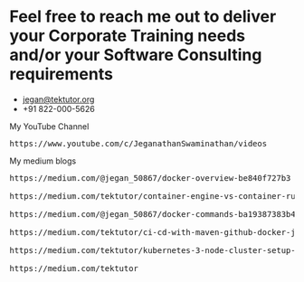 # Feel free to reach me out to deliver your Corporate Training needs and/or your Software Consulting requirements

- jegan@tektutor.org
- +91 822-000-5626

My YouTube Channel
<pre>
https://www.youtube.com/c/JeganathanSwaminathan/videos
</pre>

My medium blogs
<pre>
https://medium.com/@jegan_50867/docker-overview-be840f727b3

https://medium.com/tektutor/container-engine-vs-container-runtime-667a99042f3

https://medium.com/@jegan_50867/docker-commands-ba19387383b4

https://medium.com/tektutor/ci-cd-with-maven-github-docker-jenkins-aca28c252fec

https://medium.com/tektutor/kubernetes-3-node-cluster-setup-50943378be41

https://medium.com/tektutor
</pre>
